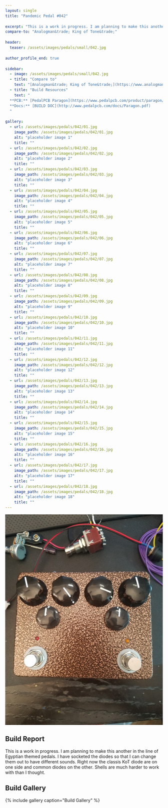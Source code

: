 ```yaml
---
layout: single
title: "Pandemic Pedal #042"

excerpt: "This is a work in progress. I am planning to make this another in the line of Egyptian themed pedals. I have socketed the diodes so that I can change them out to have different sounds. Right now the classis KoT diode are on one side and common diodes on the other. Shells are much harder to work with than I thought."
compare-to: "Analogman&trade; King of Tone&trade;"

header:
  teaser: /assets/images/pedals/small/042.jpg

author_profile_end: true

sidebar:
  - image: /assets/images/pedals/small/042.jpg
  - title: "Compare to"
    text: "[Analogman&trade; King of Tone&trade;](https://www.analogman.com/kingtone.htm)"
  - title: "Build Resources"
    text: "
  **PCB:** [PedalPCB Paragon](https://www.pedalpcb.com/product/paragon/)<br>
  **Docs:** [BUILD DOC](http://www.pedalpcb.com/docs/Paragon.pdf)
  "

gallery:
  - url: /assets/images/pedals/042/01.jpg
    image_path: /assets/images/pedals/042/01.jpg
    alt: "placeholder image 1"
    title: ""
  - url: /assets/images/pedals/042/02.jpg
    image_path: /assets/images/pedals/042/02.jpg
    alt: "placeholder image 2"
    title: ""
  - url: /assets/images/pedals/042/03.jpg
    image_path: /assets/images/pedals/042/03.jpg
    alt: "placeholder image 3"
    title: ""
  - url: /assets/images/pedals/042/04.jpg
    image_path: /assets/images/pedals/042/04.jpg
    alt: "placeholder image 4"
    title: ""
  - url: /assets/images/pedals/042/05.jpg
    image_path: /assets/images/pedals/042/05.jpg
    alt: "placeholder image 5"
    title: ""
  - url: /assets/images/pedals/042/06.jpg
    image_path: /assets/images/pedals/042/06.jpg
    alt: "placeholder image 6"
    title: ""
  - url: /assets/images/pedals/042/07.jpg
    image_path: /assets/images/pedals/042/07.jpg
    alt: "placeholder image 7"
    title: ""
  - url: /assets/images/pedals/042/08.jpg
    image_path: /assets/images/pedals/042/08.jpg
    alt: "placeholder image 8"
    title: ""
  - url: /assets/images/pedals/042/09.jpg
    image_path: /assets/images/pedals/042/09.jpg
    alt: "placeholder image 9"
    title: ""
  - url: /assets/images/pedals/042/10.jpg
    image_path: /assets/images/pedals/042/10.jpg
    alt: "placeholder image 10"
    title: ""
  - url: /assets/images/pedals/042/11.jpg
    image_path: /assets/images/pedals/042/11.jpg
    alt: "placeholder image 11"
    title: ""
  - url: /assets/images/pedals/042/12.jpg
    image_path: /assets/images/pedals/042/12.jpg
    alt: "placeholder image 12"
    title: ""
  - url: /assets/images/pedals/042/13.jpg
    image_path: /assets/images/pedals/042/13.jpg
    alt: "placeholder image 13"
    title: ""
  - url: /assets/images/pedals/042/14.jpg
    image_path: /assets/images/pedals/042/14.jpg
    alt: "placeholder image 14"
    title: ""
  - url: /assets/images/pedals/042/15.jpg
    image_path: /assets/images/pedals/042/15.jpg
    alt: "placeholder image 15"
    title: ""
  - url: /assets/images/pedals/042/16.jpg
    image_path: /assets/images/pedals/042/16.jpg
    alt: "placeholder image 16"
    title: ""
  - url: /assets/images/pedals/042/17.jpg
    image_path: /assets/images/pedals/042/17.jpg
    alt: "placeholder image 17"
    title: ""
  - url: /assets/images/pedals/042/18.jpg
    image_path: /assets/images/pedals/042/18.jpg
    alt: "placeholder image 18"
    title: ""
---
```


[![header](/assets/images/pedals/042.jpg)](/assets/images/pedals/042.jpg)

## Build Report ##

This is a work in progress. I am planning to make this another in the line of Egyptian themed pedals. I have socketed the diodes so that I can change them out to have different sounds. Right now the classis KoT diode are on one side and common diodes on the other. Shells are much harder to work with than I thought.

## Build Gallery ##

{% include gallery caption="Build Gallery" %}